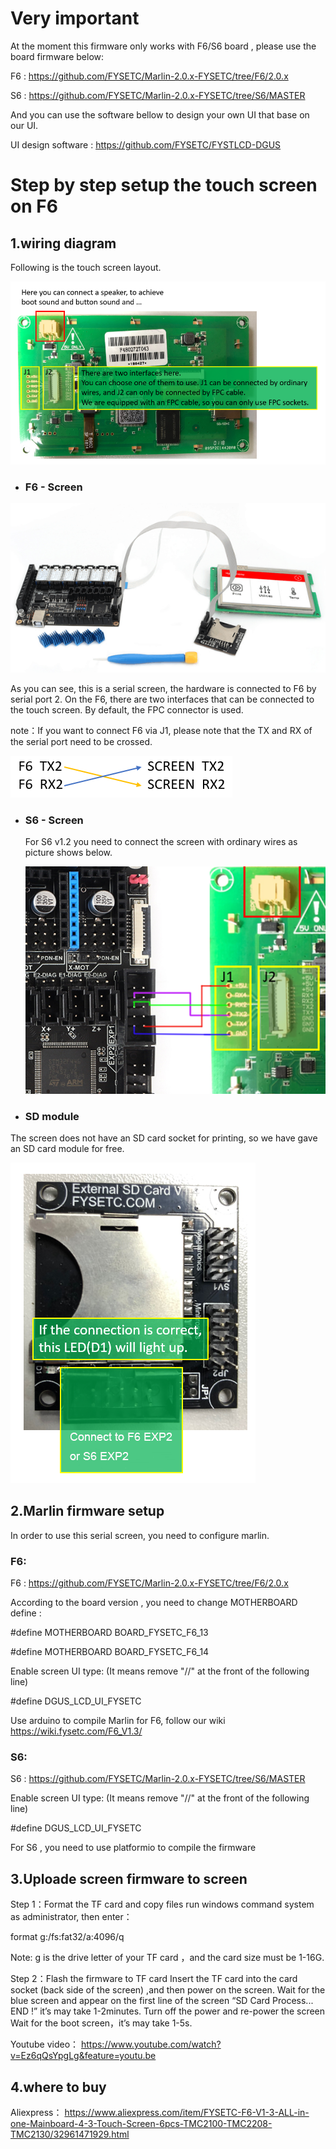 # Very important

At the moment this firmware only works with F6/S6 board , please use the board firmware below:

F6 : https://github.com/FYSETC/Marlin-2.0.x-FYSETC/tree/F6/2.0.x

S6 : https://github.com/FYSETC/Marlin-2.0.x-FYSETC/tree/S6/MASTER

And you can use the software bellow to design your own UI that base on our UI.

UI design software : https://github.com/FYSETC/FYSTLCD-DGUS

# Step by step setup the touch screen on F6

## 1.wiring diagram

Following is the touch screen layout.

![1547106602098](IMAGES/1547106602098.png)

- ### F6 - Screen

![1547105450498](IMAGES/1547105450498.png)

As you can see, this is a serial screen, the hardware is connected to F6 by serial port 2.
On the F6, there are two interfaces that can be connected to the touch screen. By default, the FPC connector is used.

note：If you want to connect F6 via J1, please note that the TX and RX of the serial port need to be crossed.

![1547107811426](IMAGES/1547107811426.png)

- ### S6 - Screen

  For S6 v1.2 you need to connect the screen with ordinary wires as picture shows below.

  ![S6-dwin](IMAGES/S6-dwin.png)

- ### SD module

The screen does not have an SD card socket for printing, so we have gave an SD card module for free.

![SD-connection](IMAGES/SD-connection.png)

## 2.Marlin firmware setup 

In order to use this serial screen, you need to configure marlin.

### F6:

F6 : https://github.com/FYSETC/Marlin-2.0.x-FYSETC/tree/F6/2.0.x

According to the board version , you need to change MOTHERBOARD define :

#define MOTHERBOARD BOARD_FYSETC_F6_13

#define MOTHERBOARD BOARD_FYSETC_F6_14

Enable screen UI type: (It means remove "//" at the front of the following line)

#define DGUS_LCD_UI_FYSETC 

Use arduino to compile Marlin for F6, follow our wiki https://wiki.fysetc.com/F6_V1.3/

### S6:

S6 : https://github.com/FYSETC/Marlin-2.0.x-FYSETC/tree/S6/MASTER

Enable screen UI type: (It means remove "//" at the front of the following line)

#define DGUS_LCD_UI_FYSETC 

For S6 , you need to use platformio to compile the firmware

## 3.Uploade screen firmware to screen

Step 1：Format the TF card and copy files
run windows command system as administrator, then enter：

format g:/fs:fat32/a:4096/q

Note: 
g is the drive letter of your TF card ，and the card size must be 1-16G.

Step 2：Flash the firmware to TF card
Insert the TF card into the card socket (back side of the screen) ,and then power on the screen. 
Wait for the blue screen and appear on the first line of the screen “SD Card Process... END !” it’s may take 1-2minutes.
Turn off the power and re-power the screen Wait for the boot screen，it’s may take 1-5s.

Youtube video：
https://www.youtube.com/watch?v=Ez6qQsYpgLg&feature=youtu.be

## 4.where to buy

Aliexpress：
https://www.aliexpress.com/item/FYSETC-F6-V1-3-ALL-in-one-Mainboard-4-3-Touch-Screen-6pcs-TMC2100-TMC2208-TMC2130/32961471929.html
